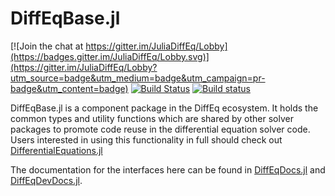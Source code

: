 # DiffEqBase.jl

[![Join the chat at https://gitter.im/JuliaDiffEq/Lobby](https://badges.gitter.im/JuliaDiffEq/Lobby.svg)](https://gitter.im/JuliaDiffEq/Lobby?utm_source=badge&utm_medium=badge&utm_campaign=pr-badge&utm_content=badge)
[![Build Status](https://github.com/SciML/DiffEqBase.jl/workflows/Tests/badge.svg)](https://github.com/SciML/DiffEqBase.jl/actions?query=workflow%3ATests)
[![Build status](https://badge.buildkite.com/99cbd352c336779c3117e4da61255a1ed8e7e7c084c3c2516c.svg)](https://buildkite.com/julialang/diffeqbase-dot-jl)

DiffEqBase.jl is a component package in the DiffEq ecosystem. It holds the
common types and utility functions which are shared by other solver packages
to promote code reuse in the differential equation solver code.
Users interested in using this
functionality in full should check out [DifferentialEquations.jl](https://github.com/JuliaDiffEq/DifferentialEquations.jl)

The documentation for the interfaces here can be found in [DiffEqDocs.jl](https://docs.sciml.ai/DiffEqDocs/dev/) and [DiffEqDevDocs.jl](https://docs.sciml.ai/DiffEqDevDocs/dev/).
